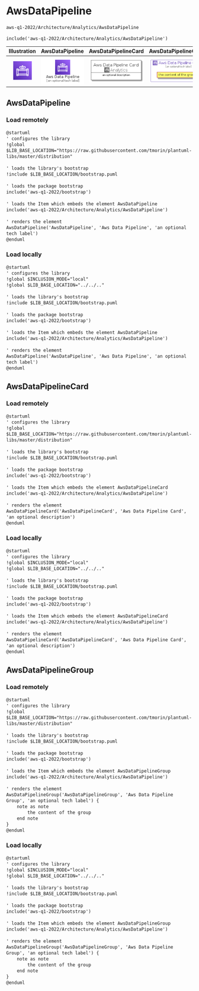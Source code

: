 # AwsDataPipeline


```text
aws-q1-2022/Architecture/Analytics/AwsDataPipeline
```

```text
include('aws-q1-2022/Architecture/Analytics/AwsDataPipeline')
```



| Illustration | AwsDataPipeline | AwsDataPipelineCard | AwsDataPipelineGroup |
| :---: | :---: | :---: | :---: |
| ![illustration for Illustration](../../../aws-q1-2022/Architecture/Analytics/AwsDataPipeline.png) | ![illustration for AwsDataPipeline](../../../aws-q1-2022/Architecture/Analytics/AwsDataPipeline.Local.png) | ![illustration for AwsDataPipelineCard](../../../aws-q1-2022/Architecture/Analytics/AwsDataPipelineCard.Local.png) | ![illustration for AwsDataPipelineGroup](../../../aws-q1-2022/Architecture/Analytics/AwsDataPipelineGroup.Local.png) |




## AwsDataPipeline

### Load remotely
```plantuml
@startuml
' configures the library
!global $LIB_BASE_LOCATION="https://raw.githubusercontent.com/tmorin/plantuml-libs/master/distribution"

' loads the library's bootstrap
!include $LIB_BASE_LOCATION/bootstrap.puml

' loads the package bootstrap
include('aws-q1-2022/bootstrap')

' loads the Item which embeds the element AwsDataPipeline
include('aws-q1-2022/Architecture/Analytics/AwsDataPipeline')

' renders the element
AwsDataPipeline('AwsDataPipeline', 'Aws Data Pipeline', 'an optional tech label')
@enduml
```

### Load locally
```plantuml
@startuml
' configures the library
!global $INCLUSION_MODE="local"
!global $LIB_BASE_LOCATION="../../.."

' loads the library's bootstrap
!include $LIB_BASE_LOCATION/bootstrap.puml

' loads the package bootstrap
include('aws-q1-2022/bootstrap')

' loads the Item which embeds the element AwsDataPipeline
include('aws-q1-2022/Architecture/Analytics/AwsDataPipeline')

' renders the element
AwsDataPipeline('AwsDataPipeline', 'Aws Data Pipeline', 'an optional tech label')
@enduml
```

## AwsDataPipelineCard

### Load remotely
```plantuml
@startuml
' configures the library
!global $LIB_BASE_LOCATION="https://raw.githubusercontent.com/tmorin/plantuml-libs/master/distribution"

' loads the library's bootstrap
!include $LIB_BASE_LOCATION/bootstrap.puml

' loads the package bootstrap
include('aws-q1-2022/bootstrap')

' loads the Item which embeds the element AwsDataPipelineCard
include('aws-q1-2022/Architecture/Analytics/AwsDataPipeline')

' renders the element
AwsDataPipelineCard('AwsDataPipelineCard', 'Aws Data Pipeline Card', 'an optional description')
@enduml
```

### Load locally
```plantuml
@startuml
' configures the library
!global $INCLUSION_MODE="local"
!global $LIB_BASE_LOCATION="../../.."

' loads the library's bootstrap
!include $LIB_BASE_LOCATION/bootstrap.puml

' loads the package bootstrap
include('aws-q1-2022/bootstrap')

' loads the Item which embeds the element AwsDataPipelineCard
include('aws-q1-2022/Architecture/Analytics/AwsDataPipeline')

' renders the element
AwsDataPipelineCard('AwsDataPipelineCard', 'Aws Data Pipeline Card', 'an optional description')
@enduml
```

## AwsDataPipelineGroup

### Load remotely
```plantuml
@startuml
' configures the library
!global $LIB_BASE_LOCATION="https://raw.githubusercontent.com/tmorin/plantuml-libs/master/distribution"

' loads the library's bootstrap
!include $LIB_BASE_LOCATION/bootstrap.puml

' loads the package bootstrap
include('aws-q1-2022/bootstrap')

' loads the Item which embeds the element AwsDataPipelineGroup
include('aws-q1-2022/Architecture/Analytics/AwsDataPipeline')

' renders the element
AwsDataPipelineGroup('AwsDataPipelineGroup', 'Aws Data Pipeline Group', 'an optional tech label') {
    note as note
        the content of the group
    end note
}
@enduml
```

### Load locally
```plantuml
@startuml
' configures the library
!global $INCLUSION_MODE="local"
!global $LIB_BASE_LOCATION="../../.."

' loads the library's bootstrap
!include $LIB_BASE_LOCATION/bootstrap.puml

' loads the package bootstrap
include('aws-q1-2022/bootstrap')

' loads the Item which embeds the element AwsDataPipelineGroup
include('aws-q1-2022/Architecture/Analytics/AwsDataPipeline')

' renders the element
AwsDataPipelineGroup('AwsDataPipelineGroup', 'Aws Data Pipeline Group', 'an optional tech label') {
    note as note
        the content of the group
    end note
}
@enduml
```

